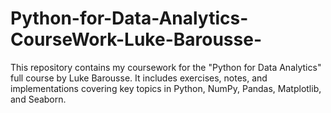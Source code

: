 # Python-for-Data-Analytics-CourseWork-Luke-Barousse-
This repository contains my coursework for the "Python for Data Analytics" full course by Luke Barousse. It includes exercises, notes, and implementations covering key topics in Python, NumPy, Pandas, Matplotlib, and Seaborn.
